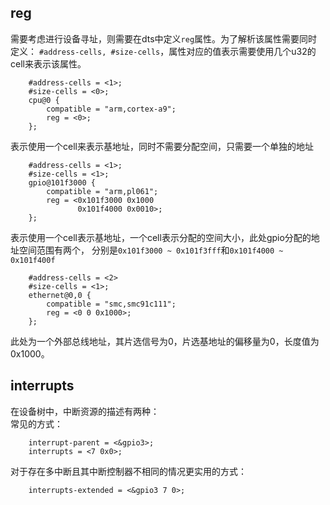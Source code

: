 ## reg
需要考虑进行设备寻址，则需要在dts中定义`reg`属性。为了解析该属性需要同时定义：
`#address-cells, #size-cells`，属性对应的值表示需要使用几个u32的cell来表示该属性。

```
    #address-cells = <1>;
    #size-cells = <0>;
    cpu@0 {
        compatible = "arm,cortex-a9";
        reg = <0>;
    };
```
表示使用一个cell来表示基地址，同时不需要分配空间，只需要一个单独的地址

```
    #address-cells = <1>;
    #size-cells = <1>;
    gpio@101f3000 {
        compatible = "arm,pl061";
        reg = <0x101f3000 0x1000
               0x101f4000 0x0010>;
    };
```
表示使用一个cell表示基地址，一个cell表示分配的空间大小，此处gpio分配的地址空间范围有两个，
分别是`0x101f3000 ~ 0x101f3fff`和`0x101f4000 ~ 0x101f400f`

```
    #address-cells = <2>
    #size-cells = <1>;
    ethernet@0,0 {
        compatible = "smc,smc91c111";
        reg = <0 0 0x1000>;
    };
```
此处为一个外部总线地址，其片选信号为0，片选基地址的偏移量为0，长度值为0x1000。

## interrupts
在设备树中，中断资源的描述有两种：  
常见的方式：
```
    interrupt-parent = <&gpio3>;
    interrupts = <7 0x0>;
```
对于存在多中断且其中断控制器不相同的情况更实用的方式：
```
    interrupts-extended = <&gpio3 7 0>;
```
